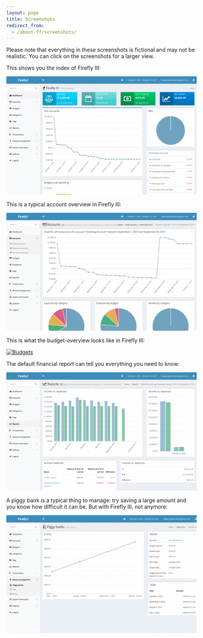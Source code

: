 ```yaml
---
layout: page
title: Screenshots
redirect_from:
  - /about-ff/screenshots/
---
```



Please note that everything in these screenshots is fictional and may not be realistic. You can click on the screenshots for a larger view.

This shows you the index of Firefly III:

[![Index](static/screenshots/index-thumbnail.png)](static/screenshots/index-large.png)

This is a typical account overview in Firefly III:

[![Account overview](static/screenshots/accounts-thumbnail.png)](static/screenshots/accounts-large.png)

This is what the budget-overview looks like in Firefly III:

[![Budgets](https://i.nder.be/g4dg6ddb/700/w)](https://i.nder.be/g4dg6ddb)

The default financial report can tell you everything you need to know:

[![Piggy bank](static/screenshots/report-thumbnail.png)](static/screenshots/report-large.png)

A piggy bank is a typical thing to manage: try saving a large amount and you know how difficult it can be. But with Firefly III, not anymore:

[![Piggy bank](static/screenshots/piggy-thumbnail.png)](static/screenshots/piggy-large.png)
